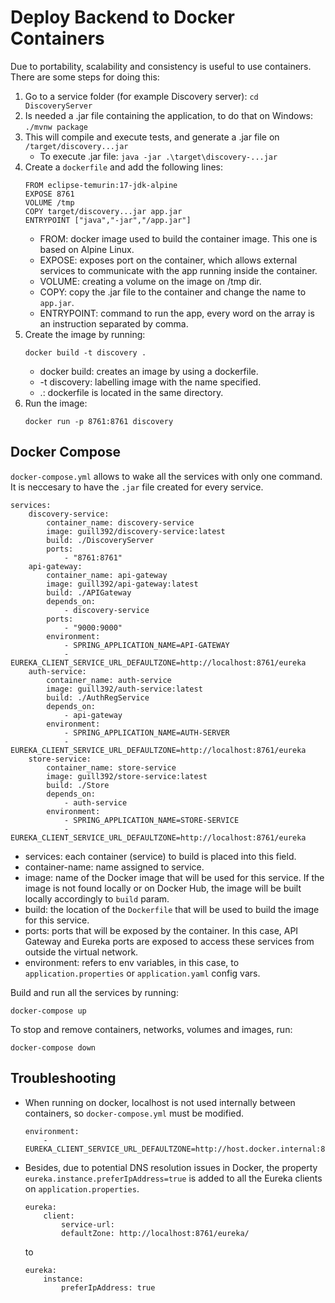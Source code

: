 # Deploy Backend to Docker Containers

Due to portability, scalability and consistency is useful to use containers. There are some steps for doing this:

1. Go to a service folder (for example Discovery server): 
    ```cd DiscoveryServer```
2. Is needed a .jar file containing the application, to do that on Windows: 
    ```./mvnw package``` 
3. This will compile and execute tests, and generate a .jar file on `/target/discovery...jar`
    - To execute .jar file:
        ```java -jar .\target\discovery-...jar```
4. Create a `dockerfile` and add the following lines:
    ```
    FROM eclipse-temurin:17-jdk-alpine
    EXPOSE 8761
    VOLUME /tmp
    COPY target/discovery...jar app.jar
    ENTRYPOINT ["java","-jar","/app.jar"]
    ```
    - FROM: docker image used to build the container image. This one is based on Alpine Linux.
    - EXPOSE: exposes port on the container, which allows external services to communicate with the app running inside the container.
    - VOLUME: creating a volume on the image on /tmp dir.
    - COPY: copy the .jar file to the container and change the name to `app.jar`.
    - ENTRYPOINT: command to run the app, every word on the array is an instruction separated by comma.
5. Create the image by running:
    ```
    docker build -t discovery .
    ```
    - docker build: creates an image by using a dockerfile.
    - -t discovery: labelling image with the name specified.
    - .: dockerfile is located in the same directory.
6. Run the image:
    ```
    docker run -p 8761:8761 discovery
    ```
## Docker Compose
`docker-compose.yml` allows to wake all the services with only one command. It is neccesary to have the `.jar` file created for every service. 
```
services:
    discovery-service:
        container_name: discovery-service
        image: guill392/discovery-service:latest
        build: ./DiscoveryServer
        ports:
            - "8761:8761"
    api-gateway:
        container_name: api-gateway
        image: guill392/api-gateway:latest
        build: ./APIGateway
        depends_on:
            - discovery-service
        ports:
            - "9000:9000"
        environment:
            - SPRING_APPLICATION_NAME=API-GATEWAY
            - EUREKA_CLIENT_SERVICE_URL_DEFAULTZONE=http://localhost:8761/eureka
    auth-service:
        container_name: auth-service
        image: guill392/auth-service:latest
        build: ./AuthRegService
        depends_on:
            - api-gateway
        environment:
            - SPRING_APPLICATION_NAME=AUTH-SERVER
            - EUREKA_CLIENT_SERVICE_URL_DEFAULTZONE=http://localhost:8761/eureka
    store-service:
        container_name: store-service
        image: guill392/store-service:latest
        build: ./Store
        depends_on:
            - auth-service
        environment:
            - SPRING_APPLICATION_NAME=STORE-SERVICE
            - EUREKA_CLIENT_SERVICE_URL_DEFAULTZONE=http://localhost:8761/eureka
```
- services: each container (service) to build is placed into this field.
- container-name: name assigned to service.
- image:  name of the Docker image that will be used for this service. If the image is not found locally or on Docker Hub, the image will be built locally accordingly to `build` param.
- build: the location of the `Dockerfile` that will be used to build the image for this service.
- ports: ports that will be exposed by the container. In this case, API Gateway and Eureka ports are exposed to access these services from outside the virtual network.
- environment: refers to env variables, in this case, to `application.properties` or `application.yaml` config vars.

Build and run all the services by running:
```
docker-compose up
```
To stop and remove containers, networks, volumes and images, run:
```
docker-compose down
```
## Troubleshooting
- When running on docker, localhost is not used internally between containers, so `docker-compose.yml` must be modified. 
    ```
    environment:
        - EUREKA_CLIENT_SERVICE_URL_DEFAULTZONE=http://host.docker.internal:8761/eureka
    ```
- Besides, due to potential DNS resolution issues in Docker, the property `eureka.instance.preferIpAddress=true` is added to all the Eureka clients on `application.properties`.
    ```
    eureka:
        client:
            service-url:
            defaultZone: http://localhost:8761/eureka/
    ```
    to
    ```
    eureka:
        instance:
            preferIpAddress: true
    ```